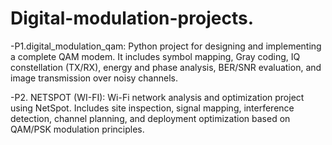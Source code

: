# Digital-modulation-projects.
-P1.digital_modulation_qam:
Python project for designing and implementing a complete QAM modem. It includes symbol mapping, Gray coding, IQ constellation (TX/RX), energy and phase analysis, BER/SNR evaluation, and image transmission over noisy channels.

-P2. NETSPOT (WI-FI):
Wi-Fi network analysis and optimization project using NetSpot. Includes site inspection, signal mapping, interference detection, channel planning, and deployment optimization based on QAM/PSK modulation principles.


